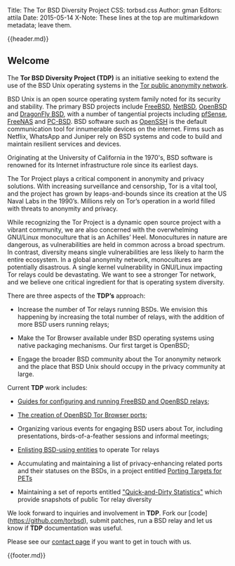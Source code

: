 Title: The Tor BSD Diversity Project
CSS: torbsd.css
Author: gman
Editors: attila
Date: 2015-05-14
X-Note: These lines at the top are multimarkdown metadata; leave them.

{{header.md}}

## Welcome ##

The __Tor BSD Diversity Project (TDP)__ is an initiative seeking to
extend the use of the BSD Unix operating systems in the
[Tor public anonymity network](https://www.torproject.org).

BSD Unix is an open source operating system family noted for its
security and stability. The primary BSD projects include
[FreeBSD](https://www.freebsd.org), [NetBSD](https://www.netbsd.org),
[OpenBSD](http://www.openbsd.org) and
[DragonFly BSD](http://www.dragonflybsd.org), with a number of
tangential projects including [pfSense](https://www.pfsense.org),
[FreeNAS](https://www.freenas.org) and
[PC-BSD](https://www.pcbsd.org). BSD software such as
[OpenSSH](http://www.openssh.com) is the default communication tool
for innumerable devices on the internet. Firms such as Netflix, WhatsApp and Juniper rely on BSD systems and code to build and maintain resilient services and devices.

Originating at the University of California in the 1970's, BSD software is renowned for its Internet infrastructure role since its earliest days.

The Tor Project plays a critical component in anonymity
and privacy solutions. With increasing surveillance and censorship,
Tor is a vital tool, and the project has grown by leaps-and-bounds
since its creation at the US Naval Labs in the 1990’s. Millions 
rely on Tor’s operation in a world filled with threats to
anonymity and privacy.

While recognizing the Tor Project is a dynamic open source project
with a vibrant community, we are also concerned with the overwhelming
GNU/Linux monoculture that is an Achilles’ Heel. Monocultures in
nature are dangerous, as vulnerabilities are held in common across a
broad spectrum. In contrast, diversity means single vulnerabilities are less likely
to harm the entire ecosystem. In a global anonymity network,
monocultures are potentially disastrous. A single kernel vulnerability
in GNU/Linux impacting Tor relays could be devastating. We want to see
a stronger Tor network, and we believe one critical ingredient for
that is operating system diversity.

There are three aspects of the __TDP’s__ approach:

* Increase the number of Tor relays running BSDs.  We envision this
  happening by increasing the total number of relays, with the addition
  of more BSD users running relays;

* Make the Tor Browser available under BSD operating systems
  using native packaging mechanisms.  Our first target is OpenBSD;

* Engage the broader BSD community about the Tor anonymity network and
  the place that BSD Unix should occupy in the privacy community at
  large.

Current __TDP__ work includes:

* [Guides for configuring and running FreeBSD and OpenBSD relays](relay-guides.html);

* [The creation of OpenBSD Tor Browser ports](https://github.com/torbsd/openbsd-ports);

* Organizing various events for engaging BSD users about Tor,
  including presentations, birds-of-a-feather sessions and informal meetings;

* [Enlisting BSD-using entities](corp-relays.html) to operate Tor relays

* Accumulating and maintaining a list of privacy-enhancing related ports and their statuses on the BSDs, in a project entitled [Porting Targets for PETs](porting-pets.html)

* Maintaining a set of reports entitled ["Quick-and-Dirty Statistics"](dirty-stats.html) which provide snapshots of public Tor relay diversity

We look forward to inquiries and involvement in __TDP__.  Fork our [code]
(https://github.com/torbsd), submit patches, run a BSD relay and let us know if __TDP__
documentation was useful.

Please see our [contact page](contact.html) if you want to get in touch with us.

{{footer.md}}
